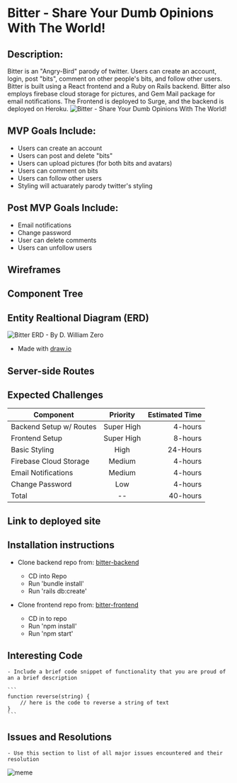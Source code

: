 # Bitter - Share Your Dumb Opinions With The World!

## Description:
Bitter is an "Angry-Bird" parody of twitter.  Users can create an account, login, post "bits", comment on other people's bits, and follow other users. Bitter is built using a React frontend and a Ruby on Rails backend.  Bitter also employs firebase cloud storage for pictures, and Gem Mail package for email notifications.  The Frontend is deployed to Surge, and the backend is deployed on Heroku.
![Bitter - Share Your Dumb Opinions With The World!](https://dwilliamzero.com/zero-cloud/bitter-logo.png "Bitter - Share Your Dumb Opinions With The World!")

## MVP Goals Include:
 - Users can create an account
 - Users can post and delete "bits"
 - Users can upload pictures (for both bits and avatars)
 - Users can comment on bits
 - Users can follow other users
 - Styling will actuarately parody twitter's styling
 
 ## Post MVP Goals Include:
 - Email notifications
 - Change password
 - User can delete comments
 - Users can unfollow users
 
 ## Wireframes
 
 ## Component Tree
 
 ## Entity Realtional Diagram (ERD)
 ![Bitter ERD - By D. William Zero](http://dwilliamzero.com/zero-cloud/bitter-erd.png "Bitter ERD - By D. William Zero")
- Made with [draw.io](https://www.draw.io/)

 ## Server-side Routes
 
 ## Expected Challenges

| Component        | Priority  | Estimated Time |
| ----------------------- | :--------: |  -----------: |
| Backend Setup w/ Routes | Super High | 4-hours|
| Frontend Setup | Super High | 8-hours|
| Basic Styling | High | 24-Hours|
| Firebase Cloud Storage | Medium | 4-hours|
| Email Notifications | Medium | 4-hours|
| Change Password | Low | 4-hours|
| Total |  --  | 40-hours|

## Link to deployed site

## Installation instructions
- Clone backend repo from:  [bitter-backend](https://www.lucidchart.com/)
   - CD into Repo
   - Run 'bundle install'
   - Run 'rails db:create'
   
- Clone frontend repo from:  [bitter-frontend](https://www.lucidchart.com/)
   - CD in to repo
   - Run 'npm install'
   - Run 'npm start'

 ## Interesting Code 
	- Include a brief code snippet of functionality that you are proud of an a brief description  

	```
	function reverse(string) {
		// here is the code to reverse a string of text
	}
	```
  
 ## Issues and Resolutions
	- Use this section to list of all major issues encountered and their resolution

  ![meme](https://media.giphy.com/media/10ONuT5STdCiRy/giphy.gif)
